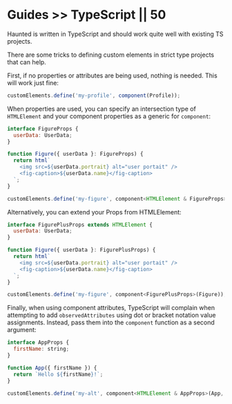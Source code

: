 # Guides >> TypeScript || 50

Haunted is written in TypeScript and should work quite well with existing TS projects.

There are some tricks to defining custom elements in strict type projects that can help.

First, if no properties or attributes are being used, nothing is needed. This will work just fine:

```js
customElements.define('my-profile', component(Profile));
```

When properties are used, you can specify an intersection type of `HTMLElement` and your component properties as a generic for `component`:

```js
interface FigureProps {
  userData: UserData;
}

function Figure({ userData }: FigureProps) {
  return html`
    <img src=${userData.portrait} alt="user portait" />
    <fig-caption>${userData.name}</fig-caption>
  `;
}

customElements.define('my-figure', component<HTMLElement & FigureProps>(Figure));
```

Alternatively, you can extend your Props from HTMLElement:

```js
interface FigurePlusProps extends HTMLElement {
  userData: UserData;
}

function Figure({ userData }: FigurePlusProps) {
  return html`
    <img src=${userData.portrait} alt="user portait" />
    <fig-caption>${userData.name}</fig-caption>
  `;
}

customElements.define('my-figure', component<FigurePlusProps>(Figure));
```


Finally, when using component attributes, TypeScript will complain when attempting to add `observedAttributes` using dot or bracket notation value assignments. Instead, pass them into the `component` function as a second argument:

```js
interface AppProps {
  firstName: string;
}

function App({ firstName }) {
  return `Hello ${firstName}!`;
}

customElements.define('my-alt', component<HTMLElement & AppProps>(App, { observedAttributes: ['first-name'] }));
```
